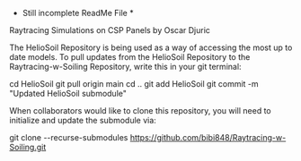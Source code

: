 * Still incomplete ReadMe File *

Raytracing Simulations on CSP Panels by Oscar Djuric

The HelioSoil Repository is being used as a way of accessing the most up to date models. To pull updates from the HelioSoil Repository to the 
Raytracing-w-Soiling Repository, write this in your git terminal:

cd HelioSoil
git pull origin main
cd ..
git add HelioSoil
git commit -m "Updated HelioSoil submodule"


When collaborators would like to clone this repository, you will need to initialize and update the submodule via:

git clone --recurse-submodules https://github.com/bibi848/Raytracing-w-Soiling.git




